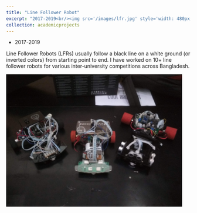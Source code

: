 ```yaml
---
title: "Line Follower Robot"
excerpt: "2017-2019<br/><img src='/images/lfr.jpg' style='width: 480px;max-width:100%'>"
collection: academicprojects
---
```

* 2017-2019

Line Follower Robots (LFRs) usually follow a black line on a white ground (or inverted colors) from starting point to end. I have worked on 10+ line follower robots for various inter-university competitions across Bangladesh.

<img src='/images/lfr.jpg' style='width: 480px;max-width:100%;'>